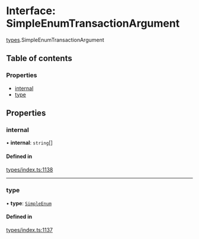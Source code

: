 # Interface: SimpleEnumTransactionArgument

[types](../wiki/types).SimpleEnumTransactionArgument

## Table of contents

### Properties

- [internal](../wiki/types.SimpleEnumTransactionArgument#internal)
- [type](../wiki/types.SimpleEnumTransactionArgument#type)

## Properties

### internal

• **internal**: `string`[]

#### Defined in

[types/index.ts:1138](https://github.com/PolymeshAssociation/polymesh-sdk/blob/339b7503/src/types/index.ts#L1138)

___

### type

• **type**: [`SimpleEnum`](../wiki/types.TransactionArgumentType#simpleenum)

#### Defined in

[types/index.ts:1137](https://github.com/PolymeshAssociation/polymesh-sdk/blob/339b7503/src/types/index.ts#L1137)

